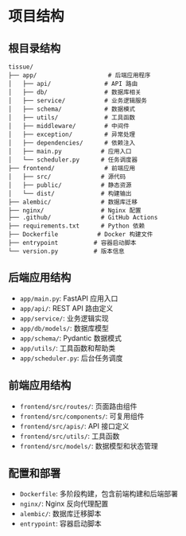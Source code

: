 # 项目结构

## 根目录结构
```
tissue/
├── app/                    # 后端应用程序
│   ├── api/               # API 路由
│   ├── db/                # 数据库相关
│   ├── service/           # 业务逻辑服务
│   ├── schema/            # 数据模式
│   ├── utils/             # 工具函数
│   ├── middleware/        # 中间件
│   ├── exception/         # 异常处理
│   ├── dependencies/      # 依赖注入
│   ├── main.py           # 应用入口
│   └── scheduler.py      # 任务调度器
├── frontend/              # 前端应用
│   ├── src/              # 源代码
│   ├── public/           # 静态资源
│   └── dist/             # 构建输出
├── alembic/              # 数据库迁移
├── nginx/                # Nginx 配置
├── .github/              # GitHub Actions
├── requirements.txt      # Python 依赖
├── Dockerfile           # Docker 构建文件
├── entrypoint          # 容器启动脚本
└── version.py          # 版本信息
```

## 后端应用结构
- `app/main.py`: FastAPI 应用入口
- `app/api/`: REST API 路由定义
- `app/service/`: 业务逻辑实现
- `app/db/models/`: 数据库模型
- `app/schema/`: Pydantic 数据模式
- `app/utils/`: 工具函数和帮助类
- `app/scheduler.py`: 后台任务调度

## 前端应用结构
- `frontend/src/routes/`: 页面路由组件
- `frontend/src/components/`: 可复用组件
- `frontend/src/apis/`: API 接口定义
- `frontend/src/utils/`: 工具函数
- `frontend/src/models/`: 数据模型和状态管理

## 配置和部署
- `Dockerfile`: 多阶段构建，包含前端构建和后端部署
- `nginx/`: Nginx 反向代理配置
- `alembic/`: 数据库迁移脚本
- `entrypoint`: 容器启动脚本